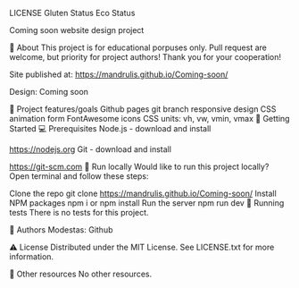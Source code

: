 LICENSE Gluten Status Eco Status

Coming soon
website design project


🌟 About
This project is for educational porpuses only. Pull request are welcome, but priority for project authors! Thank you for your cooperation!

Site published at: https://mandrulis.github.io/Coming-soon/

Design: Coming soon

🎯 Project features/goals
Github pages
git branch
responsive design
CSS animation
form
FontAwesome icons
CSS units: vh, vw, vmin, vmax
🧰 Getting Started
💻 Prerequisites
Node.js - download and install

https://nodejs.org
Git - download and install

https://git-scm.com
🏃 Run locally
Would like to run this project locally? Open terminal and follow these steps:

Clone the repo
git clone https://mandrulis.github.io/Coming-soon/
Install NPM packages
npm i
or
npm install
Run the server
npm run dev
🧪 Running tests
There is no tests for this project.

🎅 Authors
Modestas: Github

⚠️ License
Distributed under the MIT License. See LICENSE.txt for more information.

🔗 Other resources
No other resources.
